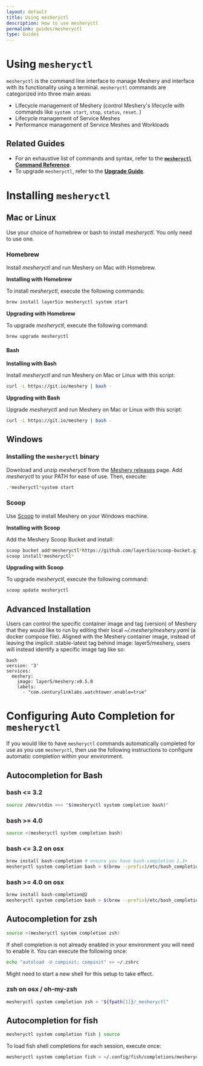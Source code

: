 ```yaml
---
layout: default
title: Using mesheryctl
description: How to use mesheryctl
permalink: guides/mesheryctl 
type: Guides
---
```


# Using `mesheryctl`

`mesheryctl` is the command line interface to manage Meshery and interface with its functionality using a terminal. `mesheryctl` commands are categorized into three main areas:

- Lifecycle management of Meshery (control Meshery's lifecycle with commands like `system start`, `stop`, `status`, `reset`. )
- Lifecycle management of Service Meshes
- Performance management of Service Meshes and Workloads

<!-- Running `reset` will remove all active container instances, prune pulled images and remove any local volumes created by starting Meshery. -->
## Related Guides

- For an exhaustive list of commands and syntax, refer to the **[`mesheryctl` Command Reference](/docs/guides/mesheryctl-commands)**.
- To upgrade `mesheryctl`, refer to the **[Upgrade Guide](/docs/guides/upgrade)**.

# Installing `mesheryctl`

## Mac or Linux

Use your choice of homebrew or bash to install *mesheryctl*. You only need to use one.

### Homebrew

Install *mesheryctl* and run Meshery on Mac with Homebrew.

**Installing with Homebrew**

To install *mesheryctl*, execute the following commands:

```bash
brew install layer5io mesheryctl system start
```

**Upgrading with Homebrew**

To upgrade *mesheryctl*, execute the following command:

```bash
brew upgrade mesheryctl
```

#### Bash

**Installing with Bash**

Install *mesheryctl* and run Meshery on Mac or Linux with this script:

```bash
curl -L https://git.io/meshery | bash -
```

**Upgrading with Bash**

Upgrade *mesheryctl* and run Meshery on Mac or Linux with this script:

```bash
curl -L https://git.io/meshery | bash -
```

## Windows

### Installing the `mesheryctl` binary

Download and unzip *mesheryctl* from the [Meshery releases](https://github.com/layer5io/meshery/releases/latest) page. Add *mesheryctl* to your PATH for ease of use. Then, execute:

```bash
.*mesheryctl*system start
```

### Scoop

Use [Scoop](https://scoop.sh) to install Meshery on your Windows machine.

**Installing with Scoop**

Add the Meshery Scoop Bucket and install:

```bash
scoop bucket add*mesheryctl*https://github.com/layer5io/scoop-bucket.git
scoop install*mesheryctl*
```

**Upgrading with Scoop**

To upgrade *mesheryctl*, execute the following command:

```bash
scoop update mesheryctl
```

## Advanced Installation

Users can control the specific container image and tag (version) of Meshery that they would like to run by editing their local *~/.meshery/meshery.yaml* (a docker compose file).
Aligned with the Meshery container image, instead of leaving the implicit :stable-latest tag behind image: layer5/meshery, users will instead identify a specific image tag like so:

```
bash
version: '3'
services:
  meshery:
    image: layer5/meshery:v0.5.0
    labels:
      - "com.centurylinklabs.watchtower.enable=true"
```

# Configuring Auto Completion for `mesheryctl`
If you would like to have `mesheryctl` commands automatically completed for use as you use `mesheryctl`, then use the following instructions to configure automatic completion within your environment.

## Autocompletion for Bash

### bash <= 3.2

```bash
source /dev/stdin <<< "$(mesheryctl system completion bash)"
```

### bash >= 4.0

```bash
source <(mesheryctl system completion bash)
```

### bash <= 3.2 on osx

```bash
brew install bash-completion # ensure you have bash-completion 1.3+
mesheryctl system completion bash > $(brew --prefix)/etc/bash_completion.d/mesheryctl
```

### bash >= 4.0 on osx

```bash
brew install bash-completion@2
mesheryctl system completion bash > $(brew --prefix)/etc/bash_completion.d/mesheryctl
```

## Autocompletion for zsh

```bash
source <(mesheryctl system completion zsh)
```

If shell completion is not already enabled in your environment you will need to enable it.  You can execute the following once:

```bash
echo "autoload -U compinit; compinit" >> ~/.zshrc
```

Might need to start a new shell for this setup to take effect.

### zsh on osx / oh-my-zsh

```bash
mesheryctl system completion zsh > "${fpath[1]}/_mesheryctl"
```

## Autocompletion for fish

```bash
mesheryctl system completion fish | source
```

To load fish shell completions for each session, execute once:

```bash
mesheryctl system completion fish > ~/.config/fish/completions/mesheryctl.fish
```
